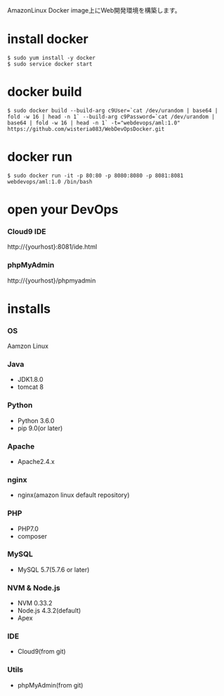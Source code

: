 AmazonLinux Docker image上にWeb開発環境を構築します。

# install docker
```
$ sudo yum install -y docker
$ sudo service docker start
```

# docker build
```
$ sudo docker build --build-arg c9User=`cat /dev/urandom | base64 | fold -w 16 | head -n 1` --build-arg c9Password=`cat /dev/urandom | base64 | fold -w 16 | head -n 1` -t="webdevops/aml:1.0" https://github.com/wisteria083/WebDevOpsDocker.git 
```

# docker run
```
$ sudo docker run -it -p 80:80 -p 8080:8080 -p 8081:8081 webdevops/aml:1.0 /bin/bash 
```

# open your DevOps

### Cloud9 IDE
http://{yourhost}:8081/ide.html

### phpMyAdmin
http://{yourhost}/phpmyadmin

# installs

### OS
Aamzon Linux

### Java
* JDK1.8.0
* tomcat 8

### Python
* Python 3.6.0
* pip 9.0(or later)

### Apache
* Apache2.4.x

### nginx
* nginx(amazon linux default repository)

### PHP
* PHP7.0
* composer

### MySQL
* MySQL 5.7(5.7.6 or later)

### NVM & Node.js
* NVM 0.33.2
* Node.js 4.3.2(default)
* Apex

### IDE
* Cloud9(from git)

### Utils
* phpMyAdmin(from git)







